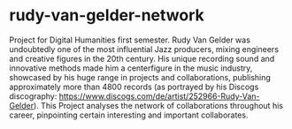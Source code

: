 # rudy-van-gelder-network
Project for Digital Humanities first semester. 
Rudy Van Gelder was undoubtedly one of the most influential Jazz producers, mixing engineers and creative figures in the 20th century. His unique recording sound and innovative methods made him a centerfigure in the music industry, showcased by his huge range in projects and collaborations, publishing approximately more than 4800 records (as portrayed by his Discogs discography: https://www.discogs.com/de/artist/252966-Rudy-Van-Gelder).
This Project analyses the network of collaborations throughout his career, pinpointing certain interesting and important collaborates.

